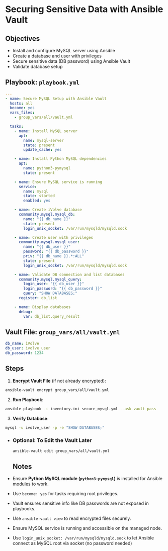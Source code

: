 # Securing Sensitive Data with Ansible Vault

## Objectives

- Install and configure MySQL server using Ansible
- Create a database and user with privileges
- Secure sensitive data (DB password) using Ansible Vault
- Validate database setup

## Playbook: `playbook.yml`

```yaml
---
- name: Secure MySQL Setup with Ansible Vault
  hosts: all
  become: yes
  vars_files:
    - group_vars/all/vault.yml

  tasks:
    - name: Install MySQL server
      apt:
        name: mysql-server
        state: present
        update_cache: yes

    - name: Install Python MySQL dependencies
      apt:
        name: python3-pymysql
        state: present

    - name: Ensure MySQL service is running
      service:
        name: mysql
        state: started
        enabled: yes

    - name: Create iVolve database
      community.mysql.mysql_db:
        name: "{{ db_name }}"
        state: present
        login_unix_socket: /var/run/mysqld/mysqld.sock

    - name: Create user with privileges
      community.mysql.mysql_user:
        name: "{{ db_user }}"
        password: "{{ db_password }}"
        priv: "{{ db_name }}.*:ALL"
        state: present
        login_unix_socket: /var/run/mysqld/mysqld.sock

    - name: Validate DB connection and list databases
      community.mysql.mysql_query:
        login_user: "{{ db_user }}"
        login_password: "{{ db_password }}"
        query: "SHOW DATABASES;"
      register: db_list

    - name: Display databases
      debug:
        var: db_list.query_result
```

## Vault File: `group_vars/all/vault.yml`

```yml
db_name: iVolve
db_user: ivolve_user
db_password: 1234
```

## Steps

1. **Encrypt Vault File** (if not already encrypted):

```bash
ansible-vault encrypt group_vars/all/vault.yml
```

2. **Run Playbook**:

```bash
ansible-playbook -i inventory.ini secure_mysql.yml --ask-vault-pass
```

3. **Verify Database**:

```bash
mysql -u ivolve_user -p -e "SHOW DATABASES;"
```

- ### Optional: To Edit the Vault Later
  
  ```bash
  ansible-vault edit group_vars/all/vault.yml
  ```
  
  ## Notes

- Ensure **Python MySQL module (`python3-pymysql`)** is installed for Ansible modules to work.

- Use `become: yes` for tasks requiring root privileges.

- Vault ensures sensitive info like DB passwords are not exposed in playbooks.

- Use `ansible-vault view` to read encrypted files securely.

- Ensure MySQL service is running and accessible on the managed node.

- Use `login_unix_socket: /var/run/mysqld/mysqld.sock` to let Ansible connect as MySQL root via socket (no password needed)































